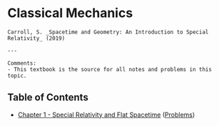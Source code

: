 # Classical Mechanics

```admonish textbook
Carroll, S. _Spacetime and Geometry: An Introduction to Special Relativity_ (2019)

---

Comments:
- This textbook is the source for all notes and problems in this topic.
```

## Table of Contents

- [Chapter 1 - Special Relativity and Flat Spacetime](./ch1.md) ([Problems](./problems/ch1.md))
